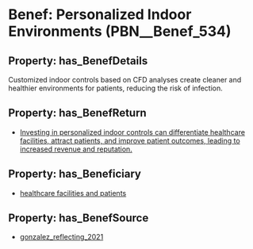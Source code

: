# Benef: __Personalized Indoor Environments__ (PBN__Benef_534)

## Property: has_BenefDetails

Customized indoor controls based on CFD analyses create cleaner and healthier environments for patients, reducing the risk of infection.

## Property: has_BenefReturn

* [Investing in personalized indoor controls can differentiate healthcare facilities, attract patients, and improve patient outcomes, leading to increased revenue and reputation.](../BenefReturn/PBN__BenefReturn_586)

## Property: has_Beneficiary

* [healthcare facilities and patients](../Stakeholder/PBN__Stakeholder_225)

## Property: has_BenefSource

* [gonzalez_reflecting_2021](../Article/PBN__Article_110)

